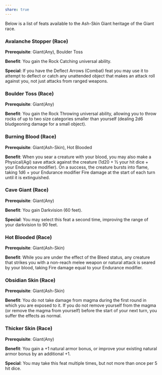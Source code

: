 ```yaml
---
share: true
---
```


Below is a list of feats available to the Ash-Skin Giant heritage of the Giant race.

<h3><span><p>Avalanche Stopper (Race)</p></span></h3><p><span><p><b>Prerequisite</b>:    Giant(Any), Boulder Toss<br></p></span></p><p><span><p><b>Benefit</b>:    You gain the Rock Catching universal ability.<br></p></span></p><p><span><p><b>Special</b>:    If you have the Deflect Arrows (Combat) feat you may use it to attempt to deflect or catch any unattended object that makes an attack roll against you, not just attacks from ranged weapons.<br></p></span></p><h3><span><p>Boulder Toss (Race)</p></span></h3><p><span><p><b>Prerequisite</b>:    Giant(Any)<br></p></span></p><p><span><p><b>Benefit</b>:    You gain the Rock Throwing universal ability, allowing you to throw rocks of up to two size categories smaller than yourself (dealing 2d6 bludgeoning damage for a small object).<br></p></span></p><h3><span><p>Burning Blood (Race)</p></span></h3><p><span><p><b>Prerequisite</b>:    Giant(Ash-Skin), Hot Blooded<br></p></span></p><p><span><p><b>Benefit</b>:    When you sear a creature with your blood, you may also make a Physical(Agi) save attack against the creature (1d20 + ½ your hit dice + your Endurance modifier). On a success, the creature bursts into flame, taking 1d6 + your Endurance modifier Fire damage at the start of each turn until it is extinguished.<br></p></span></p><h3><span><p>Cave Giant (Race)</p></span></h3><p><span><p><b>Prerequisite</b>:    Giant(Any)<br></p></span></p><p><span><p><b>Benefit</b>:    You gain Darkvision (60 feet).<br></p></span></p><p><span><p><b>Special</b>:    You may select this feat a second time, improving the range of your darkvision to 90 feet.<br></p></span></p><h3><span><p>Hot Blooded (Race)</p></span></h3><p><span><p><b>Prerequisite</b>:    Giant(Ash-Skin)<br></p></span></p><p><span><p><b>Benefit</b>:    While you are under the effect of the Bleed status, any creature that strikes you with a non-reach melee weapon or natural attack is seared by your blood, taking Fire damage equal to your Endurance modifier.<br></p></span></p><h3><span><p>Obsidian Skin (Race)</p></span></h3><p><span><p><b>Prerequisite</b>:    Giant(Ash-Skin)<br></p></span></p><p><span><p><b>Benefit</b>:    You do not take damage from magma during the first round in which you are exposed to it. If you do not remove yourself from the magma (or remove the magma from yourself) before the start of your next turn, you suffer the effects as normal.<br></p></span></p><h3><span><p>Thicker Skin (Race)</p></span></h3><p><span><p><b>Prerequisite</b>:    Giant(Any)<br></p></span></p><p><span><p><b>Benefit</b>:    You gain a +1 natural armor bonus, or improve your existing natural armor bonus by an additional +1.<br></p></span></p><p><span><p><b>Special</b>:    You may take this feat multiple times, but not more than once per 5 hit dice.<br></p></span></p>